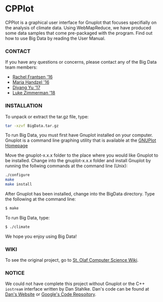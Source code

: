 # CPPlot
CPPlot is a graphical user interface for Gnuplot that focuses specifially on the analysis of climate data. Using WebMapReduce, we have produced some data samples that come pre-packaged with the program.  Find out how to use Big Data by reading the User Manual.

### CONTACT
If you have any questions or concerns, please contact any of the Big Data team members:
  * [Rachel Frantsen '16](mailto:frantsen@stolaf.edu)
  * [Maria Handzel '16](mailto:handzel@stolaf.edu)
  * [Diyang Yu '17](mailto:yu@stolaf.edu)
  * [Luke Zimmerman '18](mailto:zimmer2@stolaf.edu)


### INSTALLATION
To unpack or extract the tar.gz file, type:

```bash
tar -xzvf BigData.tar.gz
```
 
To run Big Data, you must first have Gnuplot installed on your computer.  Gnuplot is a command line graphing utility that is available at the [GNUPlot Homepage](https://www.gnuplot.info)

Move the gnuplot-x.x.x folder to the place where you would like Gnuplot to be installed. Change into the gnuplot-x.x.x folder and install Gnuplot by running the follwing commands at the command line (Unix):

```bash
./configure
make
make install
```

After Gnuplot has been installed, change into the BigData directory. Type the following at the command line:

```bash
$ make
```

To run Big Data, type:

```bash
$ ./climate
```

We hope you enjoy using Big Data!

### WIKI
To see the original project, go to [St. Olaf Computer Science Wiki](www.cs.stolaf.edu/wiki/index.php/BigData).

### NOTICE
We could not have complete this project without Gnuplot or the C++ ```iostream``` interface written by Dan Stahlke. Dan's code can be found at [Dan's Website](www.stahlke.org/dan/gnuplot-iostream/) or [Google's Code Repsoitory](http://code.google.com/p/gnuplot-cpp/).
